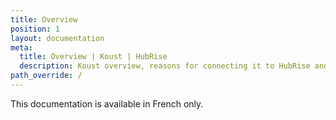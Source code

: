 ```yaml
---
title: Overview
position: 1
layout: documentation
meta:
  title: Overview | Koust | HubRise
  description: Koust overview, reasons for connecting it to HubRise and summary of integrated features. Synchronise data between your EPOS and your apps.
path_override: /
---
```


This documentation is available <Link to="/fr/apps/koust" addLocalePrefix={false}>in French only</Link>.
